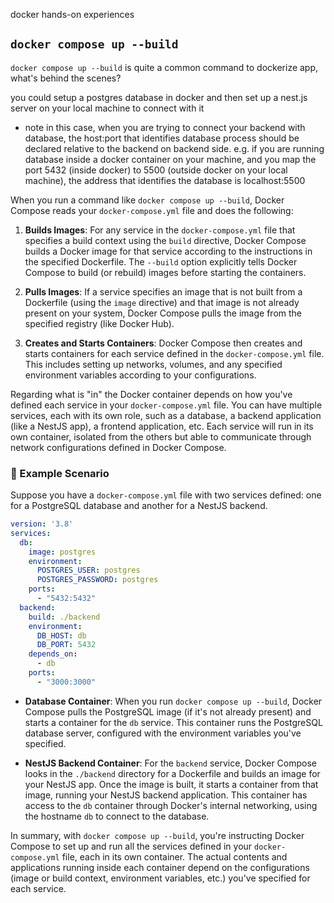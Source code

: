 docker hands-on experiences



## `docker compose up --build`

`docker compose up --build` is quite a common command to dockerize app, what's behind the scenes?

you could setup a postgres database in docker and then set up a nest.js server on your local machine to connect with it
+ note in this case, when you are trying to connect your backend with database, the host:port that identifies database process should be declared relative to the backend on backend side. e.g. if you are running database inside a docker container on your machine, and you map the port 5432 (inside docker) to 5500 (outside docker on your local machine), the address that identifies the database is localhost:5500


When you run a command like `docker compose up --build`, Docker Compose reads your `docker-compose.yml` file and does the following:

1. **Builds Images**: For any service in the `docker-compose.yml` file that specifies a build context using the `build` directive, Docker Compose builds a Docker image for that service according to the instructions in the specified Dockerfile. The `--build` option explicitly tells Docker Compose to build (or rebuild) images before starting the containers.

2. **Pulls Images**: If a service specifies an image that is not built from a Dockerfile (using the `image` directive) and that image is not already present on your system, Docker Compose pulls the image from the specified registry (like Docker Hub).

3. **Creates and Starts Containers**: Docker Compose then creates and starts containers for each service defined in the `docker-compose.yml` file. This includes setting up networks, volumes, and any specified environment variables according to your configurations.

Regarding what is "in" the Docker container depends on how you've defined each service in your `docker-compose.yml` file. You can have multiple services, each with its own role, such as a database, a backend application (like a NestJS app), a frontend application, etc. Each service will run in its own container, isolated from the others but able to communicate through network configurations defined in Docker Compose.



### :gem: ​Example Scenario

Suppose you have a `docker-compose.yml` file with two services defined: one for a PostgreSQL database and another for a NestJS backend.

```yaml
version: '3.8'
services:
  db:
    image: postgres
    environment:
      POSTGRES_USER: postgres
      POSTGRES_PASSWORD: postgres
    ports:
      - "5432:5432"
  backend:
    build: ./backend
    environment:
      DB_HOST: db
      DB_PORT: 5432
    depends_on:
      - db
    ports:
      - "3000:3000"
```

- **Database Container**: When you run `docker compose up --build`, Docker Compose pulls the PostgreSQL image (if it's not already present) and starts a container for the `db` service. This container runs the PostgreSQL database server, configured with the environment variables you've specified.

- **NestJS Backend Container**: For the `backend` service, Docker Compose looks in the `./backend` directory for a Dockerfile and builds an image for your NestJS app. Once the image is built, it starts a container from that image, running your NestJS backend application. This container has access to the `db` container through Docker's internal networking, using the hostname `db` to connect to the database.

  
In summary, with `docker compose up --build`, you're instructing Docker Compose to set up and run all the services defined in your `docker-compose.yml` file, each in its own container. The actual contents and applications running inside each container depend on the configurations (image or build context, environment variables, etc.) you've specified for each service.